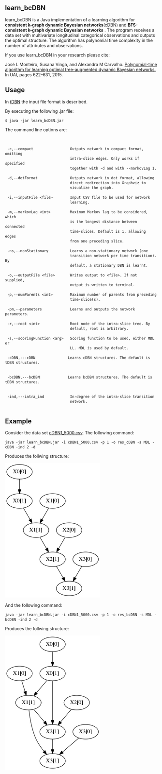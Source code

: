 ## learn_bcDBN

learn_bcDBN is a Java implementation of a learning algorithm for **consistent k-graph dynamic Bayesian networks**(cDBN) and **BFS-consistent k-graph dynamic Bayesian networks** . The program receives a data set with multivariate longitudinal categorical observations and outputs the optimal structure. The algorithm has polynomial time complexity in the number of attributes and observations. 

If you use learn_bcDBN in your research please cite:

José L Monteiro, Susana Vinga, and Alexandra M Carvalho. [Polynomial-time algorithm for learning
optimal tree-augmented dynamic Bayesian networks.](http://auai.org/uai2015/proceedings/papers/329.pdf) In UAI, pages 622–631, 2015.

## Usage

In [tDBN](http://josemonteiro.github.io/tDBN/) the input file format is described.

By executing the following .jar file:
```
$ java -jar learn_bcDBN.jar

```

The command line options are:
```


 -c,--compact                 Outputs network in compact format, omitting
                              intra-slice edges. Only works if specified
                              together with -d and with --markovLag 1.
                              
 -d,--dotFormat               Outputs network in dot format, allowing
                              direct redirection into Graphviz to
                              visualize the graph.
                              
 -i,--inputFile <file>        Input CSV file to be used for network
                              learning.
                              
 -m,--markovLag <int>         Maximum Markov lag to be considered, which
                              is the longest distance between connected
                              time-slices. Default is 1, allowing edges
                              from one preceding slice.
                              
 -ns,--nonStationary          Learns a non-stationary network (one
                              transition network per time transition). By
                              default, a stationary DBN is learnt.
                              
 -o,--outputFile <file>       Writes output to <file>. If not supplied,
                              output is written to terminal.
                              
 -p,--numParents <int>        Maximum number of parents from preceding
                              time-slice(s).
                              
 -pm,--parameters             Learns and outputs the network parameters.
 
 -r,--root <int>              Root node of the intra-slice tree. By
                              default, root is arbitrary.
                              
 -s,--scoringFunction <arg>   Scoring function to be used, either MDL or
                              LL. MDL is used by default.  
                              
 -cDBN,---cDBN               Learns cDBN structures. The default is tDBN structures.
 
 
 -bcDBN,---bcDBN             Learns bcDBN structures. The default is tDBN structures.
 
                              
 -ind,---intra_ind            In-degree of the intra-slice transition 
                              network.
                                                       
```
## Example

Consider the data set [cDBN1_5000.csv](cDBN1_5000.csv). The following command:

```
java -jar learn_bcDBN.jar -i cDBN1_5000.csv -p 1 -o res_cDBN -s MDL -cDBN -ind 2 -d

```

Produces the follwing structure:

![network](res_cDBN.png)


And the following command:


```
java -jar learn_bcDBN.jar -i cDBN1_5000.csv -p 1 -o res_bcDBN -s MDL -bcDBN -ind 2 -d

```

Produces the follwing structure:

![network](res_bcDBN.png)




